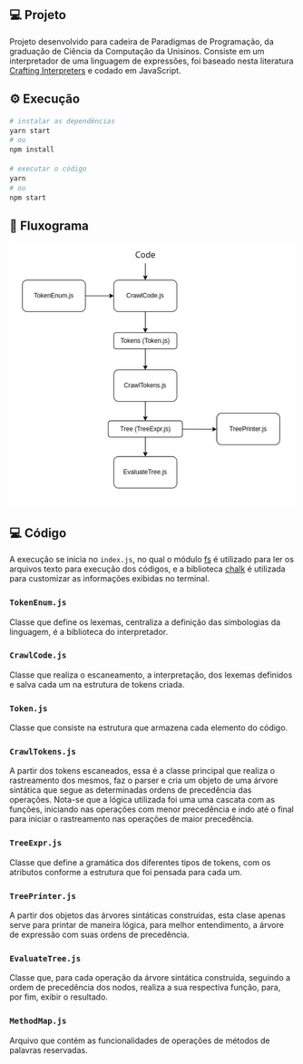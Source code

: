 ## 💻 Projeto

Projeto desenvolvido para cadeira de Paradigmas de Programação, da graduação de Ciência da Computação da Unisinos. Consiste em um interpretador de uma linguagem de expressões, foi baseado nesta literatura [Crafting Interpreters](https://craftinginterpreters.com/contents.html) e codado em JavaScript.

## ⚙ Execução

```bash
# instalar as dependências
yarn start
# ou
npm install

# executar o código
yarn
# ou
npm start
```

## 📖 Fluxograma

<p align="center">
  <img src="images/flowchart.png">
</p>

## 💻 Código

A execução se inicia no `index.js`, no qual o módulo [fs](https://nodejs.dev/learn/the-nodejs-fs-module) é utilizado para ler os arquivos texto para execução dos códigos, e a biblioteca [chalk](https://github.com/chalk/chalk) é utilizada para customizar as informações exibidas no terminal.

### `TokenEnum.js`

Classe que define os lexemas, centraliza a definição das simbologias da linguagem, é a biblioteca do interpretador.

### `CrawlCode.js`

Classe que realiza o escaneamento, a interpretação, dos lexemas definidos e salva cada um na estrutura de tokens criada.

### `Token.js`

Classe que consiste na estrutura que armazena cada elemento do código.

### `CrawlTokens.js`

A partir dos tokens escaneados, essa é a classe principal que realiza o rastreamento dos mesmos, faz o parser e cria um objeto de uma árvore sintática que segue as determinadas ordens de precedência das operações. Nota-se que a lógica utilizada foi uma uma cascata com as funções, iniciando nas operações com menor precedência e indo até o final para iniciar o rastreamento nas operações de maior precedência.

### `TreeExpr.js`

Classe que define a gramática dos diferentes tipos de tokens, com os atributos conforme a estrutura que foi pensada para cada um.

### `TreePrinter.js`

A partir dos objetos das árvores sintáticas construídas, esta clase apenas serve para printar de maneira lógica, para melhor entendimento, a árvore de expressão com suas ordens de precedência.

### `EvaluateTree.js`

Classe que, para cada operação da árvore sintática construída, seguindo a ordem de precedência dos nodos, realiza a sua respectiva função, para, por fim, exibir o resultado.

### `MethodMap.js`

Arquivo que contém as funcionalidades de operações de métodos de palavras reservadas.
